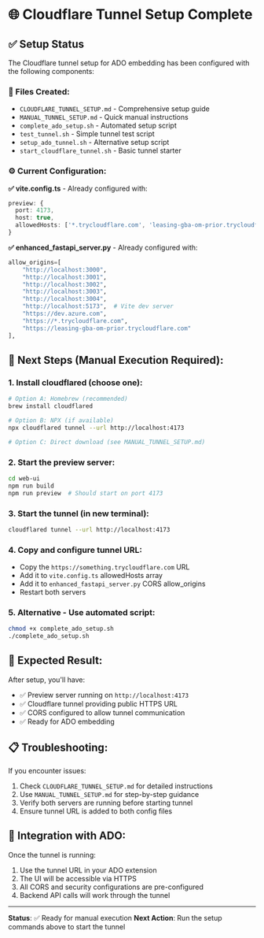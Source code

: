 # 🌐 Cloudflare Tunnel Setup Complete

## ✅ Setup Status

The Cloudflare tunnel setup for ADO embedding has been configured with the following components:

### 📁 Files Created:
- `CLOUDFLARE_TUNNEL_SETUP.md` - Comprehensive setup guide
- `MANUAL_TUNNEL_SETUP.md` - Quick manual instructions
- `complete_ado_setup.sh` - Automated setup script
- `test_tunnel.sh` - Simple tunnel test script
- `setup_ado_tunnel.sh` - Alternative setup script
- `start_cloudflare_tunnel.sh` - Basic tunnel starter

### ⚙️ Current Configuration:

**✅ vite.config.ts** - Already configured with:
```typescript
preview: {
  port: 4173,
  host: true,
  allowedHosts: ['*.trycloudflare.com', 'leasing-gba-om-prior.trycloudflare.com'],
}
```

**✅ enhanced_fastapi_server.py** - Already configured with:
```python
allow_origins=[
    "http://localhost:3000", 
    "http://localhost:3001", 
    "http://localhost:3002", 
    "http://localhost:3003", 
    "http://localhost:3004",
    "http://localhost:5173",  # Vite dev server
    "https://dev.azure.com",
    "https://*.trycloudflare.com",
    "https://leasing-gba-om-prior.trycloudflare.com"
],
```

## 🚀 Next Steps (Manual Execution Required):

### 1. Install cloudflared (choose one):
```bash
# Option A: Homebrew (recommended)
brew install cloudflared

# Option B: NPX (if available)
npx cloudflared tunnel --url http://localhost:4173

# Option C: Direct download (see MANUAL_TUNNEL_SETUP.md)
```

### 2. Start the preview server:
```bash
cd web-ui
npm run build
npm run preview  # Should start on port 4173
```

### 3. Start the tunnel (in new terminal):
```bash
cloudflared tunnel --url http://localhost:4173
```

### 4. Copy and configure tunnel URL:
- Copy the `https://something.trycloudflare.com` URL
- Add it to `vite.config.ts` allowedHosts array
- Add it to `enhanced_fastapi_server.py` CORS allow_origins
- Restart both servers

### 5. Alternative - Use automated script:
```bash
chmod +x complete_ado_setup.sh
./complete_ado_setup.sh
```

## 🎯 Expected Result:

After setup, you'll have:
- ✅ Preview server running on `http://localhost:4173`
- ✅ Cloudflare tunnel providing public HTTPS URL
- ✅ CORS configured to allow tunnel communication
- ✅ Ready for ADO embedding

## 📋 Troubleshooting:

If you encounter issues:
1. Check `CLOUDFLARE_TUNNEL_SETUP.md` for detailed instructions
2. Use `MANUAL_TUNNEL_SETUP.md` for step-by-step guidance
3. Verify both servers are running before starting tunnel
4. Ensure tunnel URL is added to both config files

## 🔗 Integration with ADO:

Once the tunnel is running:
1. Use the tunnel URL in your ADO extension
2. The UI will be accessible via HTTPS
3. All CORS and security configurations are pre-configured
4. Backend API calls will work through the tunnel

---

**Status**: ✅ Ready for manual execution
**Next Action**: Run the setup commands above to start the tunnel
